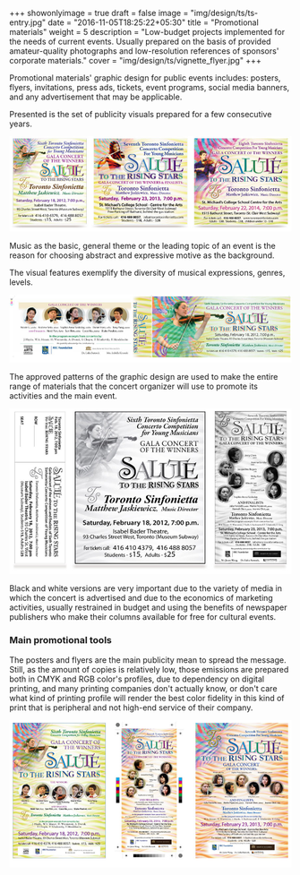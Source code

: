 +++
showonlyimage = true
draft = false
image = "img/design/ts/ts-entry.jpg"
date = "2016-11-05T18:25:22+05:30"
title = "Promotional materials"
weight = 5
description = "Low-budget projects implemented for the needs of current events. Usually prepared on the basis of provided amateur-quality photographs and low-resolution references of sponsors' corporate materials."
cover = "img/design/ts/vignette_flyer.jpg"
+++

Promotional materials' graphic design for public events includes: posters, flyers, invitations, press ads, tickets, event programs, social media banners, and any advertisement that may be applicable.
<!--more-->

Presented is the set of publicity visuals prepared for a few consecutive years.

![sample image](/img/design/ts/press_ads.jpg)

Music as the basic, general theme or the leading topic of an event is the reason for choosing abstract and expressive motive as the background.

The visual features exemplify the diversity of musical expressions, genres, levels.

![sample image](/img/design/ts/flayer_revers_avers_7.jpg)

The approved patterns of the graphic design are used to make the entire range of materials that the concert organizer will use to promote its activities and the main event.

![sample image](/img/design/ts/BW_ad_plus_ticket.jpg)

Black and white versions are very important due to the variety of media in which the concert is advertised and due to the economics of marketing activities, usually restrained in budget and using the benefits of newspaper publishers who make their columns available for free for cultural events.

### Main promotional tools

The posters and flyers are the main publicity mean to spread the message. Still, as the amount of copies is relatively low, those emissions are prepared both in CMYK and RGB color's profiles, due to dependency on digital printing, and many printing companies don't actually know, or don't care what kind of printing profile will render the best color fidelity in this kind of print that is peripheral and not high-end service of their company.

![sample image](/img/design/ts/flyer_posters.jpg)
